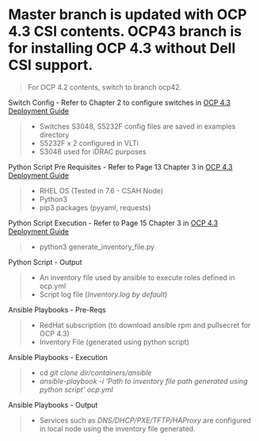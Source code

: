 # Master branch is updated with OCP 4.3 CSI contents. OCP43 branch is for installing OCP 4.3 without Dell CSI support.
> For OCP 4.2 contents, switch to branch ocp42.

Switch Config - Refer to Chapter 2 to configure switches in [OCP 4.3 Deployment Guide](https://www.dellemc.com/resources/en-us/asset/technical-guides-support-information/solutions/h18212-openshift-container-dpg.pdf)
> - Switches S3048, S5232F config files are saved in examples directory
> - S5232F x 2 configured in VLTi
> - S3048 used for iDRAC purposes

Python Script Pre Requisites - Refer to Page 13 Chapter 3 in [OCP 4.3 Deployment Guide](https://www.dellemc.com/resources/en-us/asset/technical-guides-support-information/solutions/h18212-openshift-container-dpg.pdf)
> - RHEL OS (Tested in 7.6 - CSAH Node)
> - Python3
> - pip3 packages (pyyaml, requests)

Python Script Execution - Refer to Page 15 Chapter 3 in [OCP 4.3 Deployment Guide](https://www.dellemc.com/resources/en-us/asset/technical-guides-support-information/solutions/h18212-openshift-container-dpg.pdf)
> - python3 generate_inventory_file.py

Python Script - Output
> - An inventory file used by ansible to execute roles defined in ocp.yml
> - Script log file (*Inventory.log by default*)

Ansible Playbooks - Pre-Reqs
> - RedHat subscription (to download ansible rpm and pullsecret for OCP 4.3)
> - Inventory File (generated using python script)

Ansible Playbooks - Execution
> - cd *git clone dir/containers/ansible*
> - *ansible-playbook -i 'Path to inventory file path generated using python script' ocp.yml*

Ansible Playbooks - Output
> - Services such as *DNS/DHCP/PXE/TFTP/HAProxy* are configured in local node using the inventory file generated. 
